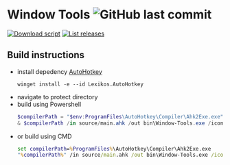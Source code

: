 # **Window Tools** ![GitHub last commit](https://img.shields.io/github/last-commit/yetenol/window-tools?color=white)

[![Download script](https://img.shields.io/github/downloads/yetenol/Window-Tools/total.svg)](https://github.com/yetenol/Window-Tools/releases/latest/download/Window-Tools.exe)
[![List releases](https://img.shields.io/github/release/yetenol/Window-Tools.svg)](https://github.com/yetenol/Window-Tools/releases)

## Build instructions
- install depedency [AutoHotkey](https://www.autohotkey.com/download/ahk-install.exe)
    ```
    winget install -e --id Lexikos.AutoHotkey
    ```
- navigate to protect directory
- build using Powershell
    ```powershell
    $compilerPath = "$env:ProgramFiles\AutoHotkey\Compiler\Ahk2Exe.exe"
    & $compilerPath /in source/main.ahk /out bin\Window-Tools.exe /icon resources\Window-Tools.ico
    ```
- or build using CMD
    ```cmd
    set compilerPath=%ProgramFiles%\AutoHotkey\Compiler\Ahk2Exe.exe
    "%compilerPath%" /in source/main.ahk /out bin\Window-Tools.exe /icon resources\Window-Tools.ico
    ```